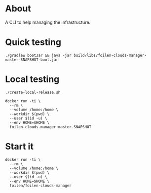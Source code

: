 # About

A CLI to help managing the infrastructure.

# Quick testing

```
./gradlew bootJar && java -jar build/libs/foilen-clouds-manager-master-SNAPSHOT-boot.jar
```

# Local testing

```
./create-local-release.sh

docker run -ti \
  --rm \
  --volume /home:/home \
  --workdir $(pwd) \
  --user $(id -u) \
  --env HOME=$HOME \
  foilen-clouds-manager:master-SNAPSHOT
```

# Start it

```
docker run -ti \
  --rm \
  --volume /home:/home \
  --workdir $(pwd) \
  --user $(id -u) \
  --env HOME=$HOME \
  foilen/foilen-clouds-manager
```
